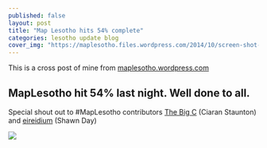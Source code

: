 ```yaml
---
published: false
layout: post
title: "Map Lesotho hits 54% complete"
categories: lesotho update blog
cover_img: "https://maplesotho.files.wordpress.com/2014/10/screen-shot-2014-10-15-at-11-59-13.png?w=1352&h=856"
---
```


This is a cross post of mine from [maplesotho.wordpress.com](http://maplesotho.wordpress.com)

## MapLesotho hit 54% last night. Well done to all.

Special shout out to #MapLesotho contributors [The Big C](http://tasks.hotosm.org/user/The%20Big%20C) (Ciaran Staunton) and [eireidium](http://tasks.hotosm.org/user/eireidium) (Shawn Day)

![](https://maplesotho.files.wordpress.com/2014/10/screen-shot-2014-10-15-at-11-59-13.png?w=1352&h=856)